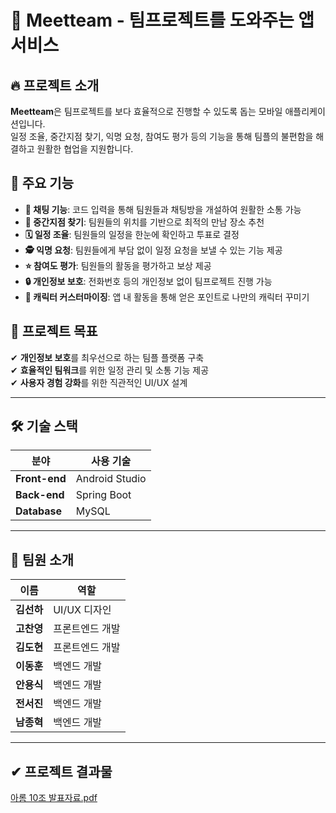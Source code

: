 # 📌 Meetteam - 팀프로젝트를 도와주는 앱 서비스

## 🔥 프로젝트 소개
**Meetteam**은 팀프로젝트를 보다 효율적으로 진행할 수 있도록 돕는 모바일 애플리케이션입니다.  
일정 조율, 중간지점 찾기, 익명 요청, 참여도 평가 등의 기능을 통해 팀플의 불편함을 해결하고 원활한 협업을 지원합니다.

## 📌 주요 기능
- **💬 채팅 기능**: 코드 입력을 통해 팀원들과 채팅방을 개설하여 원활한 소통 가능  
- **📍 중간지점 찾기**: 팀원들의 위치를 기반으로 최적의 만남 장소 추천  
- **🗓 일정 조율**: 팀원들의 일정을 한눈에 확인하고 투표로 결정  
- **🕵 익명 요청**: 팀원들에게 부담 없이 일정 요청을 보낼 수 있는 기능 제공  
- **⭐ 참여도 평가**: 팀원들의 활동을 평가하고 보상 제공  
- **🔒 개인정보 보호**: 전화번호 등의 개인정보 없이 팀프로젝트 진행 가능  
- **🎨 캐릭터 커스터마이징**: 앱 내 활동을 통해 얻은 포인트로 나만의 캐릭터 꾸미기  

## 🎯 프로젝트 목표
✔ **개인정보 보호**를 최우선으로 하는 팀플 플랫폼 구축  
✔ **효율적인 팀워크**를 위한 일정 관리 및 소통 기능 제공  
✔ **사용자 경험 강화**를 위한 직관적인 UI/UX 설계  

---

## 🛠 기술 스택
| 분야 | 사용 기술 |
|------|---------|
| **Front-end** | Android Studio |
| **Back-end** | Spring Boot |
| **Database** | MySQL |

---

## 📢 팀원 소개
| 이름 | 역할 |
|------|---------|
| **김선하** | UI/UX 디자인 |
| **고찬영** | 프론트엔드 개발 |
| **김도현** | 프론트엔드 개발 |
| **이동훈** | 백엔드 개발 |
| **안용식** | 백엔드 개발 |
| **전서진** | 백엔드 개발 |
| **남종혁** | 백엔드 개발 |

---

## ✔ 프로젝트 결과물
[아롬 10조 발표자료.pdf](https://github.com/user-attachments/files/18925166/10.pdf)


